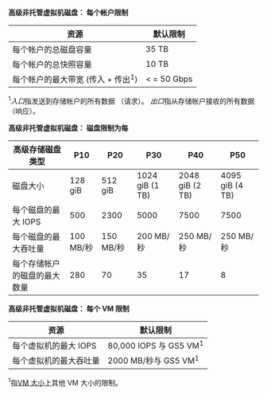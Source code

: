 **高级非托管虚拟机磁盘： 每个帐户限制**

| 资源 | 默认限制 |
| --- | --- |
| 每个帐户的总磁盘容量 |35 TB |
| 每个帐户的总快照容量 |10 TB |
| 每个帐户的最大带宽 (传入 + 传出<sup>1</sup>) |< = 50 Gbps |

<sup>1</sup>*入口*指发送到存储帐户的所有数据 （请求）。 *出口*指从存储帐户接收的所有数据 （响应）。

**高级非托管虚拟机磁盘： 磁盘限制为每**

| 高级存储磁盘类型 | P10 | P20 | P30 | P40 | P50 |
| --- | --- | --- | --- | --- | --- |
| 磁盘大小 |128 giB |512 giB |1024 giB (1 TB) |2048 giB (2 TB)|4095 giB (4 TB)|
| 每个磁盘的最大 IOPS |500 |2300 |5000 |7500 |7500 |
| 每个磁盘的最大吞吐量 |100 MB/秒 | 150 MB/秒 |200 MB/秒 |250 MB/秒 |250 MB/秒 |
| 每个存储帐户的磁盘的最大数量 |280 |70 |35 | 17 | 8 |

**高级非托管虚拟机磁盘： 每个 VM 限制**

| 资源 | 默认限制 |
| --- | --- |
| 每个虚拟机的最大 IOPS |80,000 IOPS 与 GS5 VM<sup>1</sup> |
| 每个虚拟机的最大吞吐量 |2000 MB/秒与 GS5 VM<sup>1</sup> |

<sup>1</sup>指[VM 大小](../articles/virtual-machines/linux/sizes.md?toc=%2fazure%2fvirtual-machines%2flinux%2ftoc.json)上其他 VM 大小的限制。 

